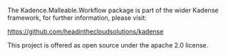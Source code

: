 The Kadence.Malleable.Workflow package is part of the wider Kadense framework, for further information, please visit:

https://github.com/headinthecloudsolutions/kadense

This project is offered as open source under the apache 2.0 license.